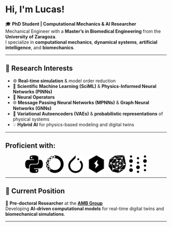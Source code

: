 # Hi, I'm **Lucas**!

🎓 **PhD Student | Computational Mechanics & AI Researcher**  
Mechanical Engineer with a **Master’s in Biomedical Engineering** from the **University of Zaragoza**.  
I specialize in **computational mechanics**, **dynamical systems**, **artificial intelligence**, and **biomechanics**.

---

## 🔬 Research Interests

- ⚙️ **Real-time simulation** & model order reduction  
- 🧠 **Scientific Machine Learning (SciML)** & **Physics-Informed Neural Networks (PINNs)**  
- 🔗 **Neural Operators** 
- 🌐 **Message Passing Neural Networks (MPNNs)** & **Graph Neural Networks (GNNs)**  
- 🎲 **Variational Autoencoders (VAEs)** & **probabilistic representations** of physical systems  
- 💡 **Hybrid AI** for physics-based modeling and digital twins  

---

## Proficient with:
<p align="center" style="display: flex; justify-content: center; gap: 10px;">
  <img src="python.svg" alt="Python" class="icon purple">
  <img src="anaconda.svg" alt="Anaconda" class="icon green">
  <img src="pytorch.svg" alt="PyTorch" class="icon red">
  <img src="lightning.svg" alt="PyTorch Lightning" class="icon violet">
  <img src="pyg.svg" alt="PyTorch Geometric" class="icon purple">
  <img src="weightsandbiases.svg" alt="Weights & Biases" class="icon yellow">
</p>

<style>
  .icon {
    width: 55px;
    height: 55px;
    color: inherit; /* base color */
  }

  .purple { color: #3C2179; }
  .green { color: #44A833; }
  .red { color: #EE4C2C; }
  .violet { color: #792EE5; }
  .yellow { color: #FFBE00; }

  /* optional hover effect */
  .icon:hover {
    transform: scale(1.1);
    transition: transform 0.2s ease;
  }
</style>


---

## 🧭 Current Position
📍 **Pre-doctoral Researcher** at the [**AMB Group**](https://amb.unizar.es/)  
Developing **AI-driven computational models** for real-time digital twins and **biomechanical simulations**.

---

##
